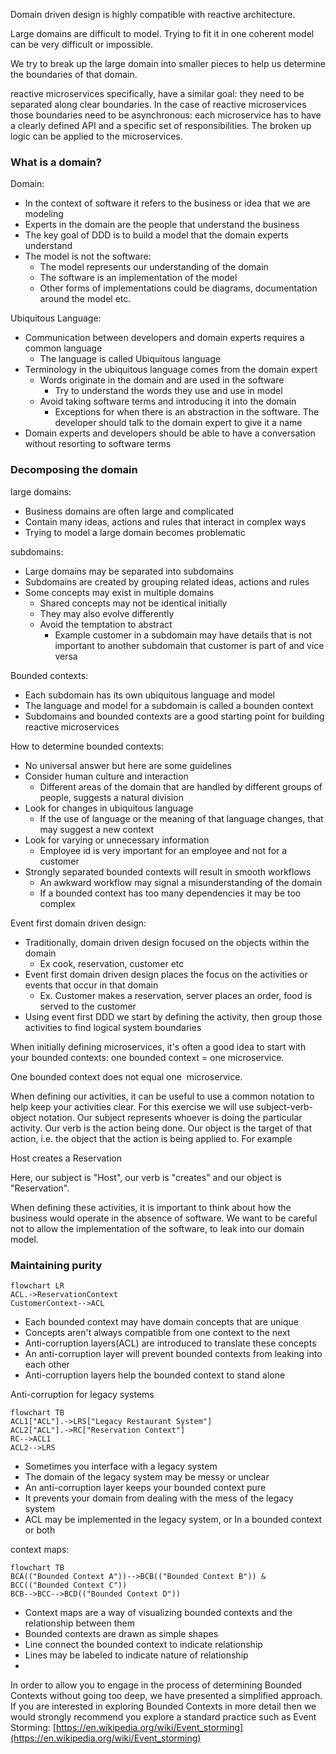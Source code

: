 Domain driven design is highly compatible with reactive architecture.

Large domains are difficult to model. Trying to fit it in one coherent model can be very difficult or impossible.

We try to break up the large domain into smaller pieces to help us determine the boundaries of that domain.

reactive microservices specifically, have a similar goal: they need to be separated along clear boundaries. In the case of reactive microservices those boundaries need to be asynchronous: each microservice has to have a clearly defined API and a specific set of responsibilities. The broken up logic can be applied to the microservices.

### What is a domain?

Domain:
-   In the context of software it refers to the business or idea that we are modeling
-   Experts in the domain are the people that understand the business
-   The key goal of DDD is to build a model that the domain experts understand
-   The model is not the software:
	-   The model represents our understanding of the domain
	-   The software is an implementation of the model
	-   Other forms of implementations could be diagrams, documentation around the model etc.

Ubiquitous Language:

-   Communication between developers and domain experts requires a common language
	-   The language is called Ubiquitous language
-   Terminology in the ubiquitous language comes from the domain expert
	-   Words originate in the domain and are used in the software
		-   Try to understand the words they use and use in model
	-   Avoid taking software terms and introducing it into the domain
		-   Exceptions for when there is an abstraction in the software. The developer should talk to the domain expert to give it a name
-   Domain experts and developers should be able to have a conversation without resorting to software terms

### Decomposing the domain

large domains:
-   Business domains are often large and complicated
-   Contain many ideas, actions and rules that interact in complex ways
-   Trying to model a large domain becomes problematic

subdomains:
-   Large domains may be separated into subdomains
-   Subdomains are created by grouping related ideas, actions and rules
-   Some concepts may exist in multiple domains
	-   Shared concepts may not be identical initially
	-   They may also evolve differently
	-   Avoid the temptation to abstract
		-   Example customer in a subdomain may have details that is not important to another subdomain that customer is part of and vice versa

Bounded contexts:
-   Each subdomain has its own ubiquitous language and model
-   The language and model for a subdomain is called a bounden context
-   Subdomains and bounded contexts are a good starting point for building reactive microservices

How to determine bounded contexts:
-   No universal answer but here are some guidelines
-   Consider human culture and interaction
	-   Different areas of the domain that are handled by different groups of people, suggests a natural division
-   Look for changes in ubiquitous language
	-   If the use of language or the meaning of that language changes, that may suggest a new context
-   Look for varying or unnecessary information
	-   Employee id is very important for an employee and not for a customer
-   Strongly separated bounded contexts will result in smooth workflows
	-   An awkward workflow may signal a misunderstanding of the domain
	-   If a bounded context has too many dependencies it may be too complex

Event first domain driven design:
-   Traditionally, domain driven design focused on the objects within the domain
	-   Ex cook, reservation, customer etc
-   Event first domain driven design places the focus on the activities or events that occur in that domain
	-   Ex. Customer makes a reservation, server places an order, food is served to the customer
-   Using event first DDD we start by defining the activity, then group those activities to find logical system boundaries

When initially defining microservices, it's often a good idea to start with your bounded contexts: one bounded context = one microservice.

One bounded context does not equal one  microservice.

When defining our activities, it can be useful to use a common notation to help keep your activities clear. For this exercise we will use subject-verb-object notation. Our subject represents whoever is doing the particular activity. Our verb is the action being done. Our object is the target of that action, i.e. the object that the action is being applied to. For example

Host creates a Reservation

Here, our subject is "Host", our verb is "creates" and our object is "Reservation".

When defining these activities, it is important to think about how the business would operate in the absence of software. We want to be careful not to allow the implementation of the software, to leak into our domain model.

### Maintaining purity

```mermaid
flowchart LR
ACL.->ReservationContext
CustomerContext-->ACL
```

-   Each bounded context may have domain concepts that are unique
-   Concepts aren't always compatible from one context to the next
-   Anti-corruption layers(ACL) are introduced to translate these concepts
-   An anti-corruption layer will prevent bounded contexts from leaking into each other
-   Anti-corruption layers help the bounded context to stand alone

Anti-corruption for legacy systems

```mermaid
flowchart TB
ACL1["ACL"].->LRS["Legacy Restaurant System"]
ACL2["ACL"].->RC["Reservation Context"]
RC-->ACL1
ACL2-->LRS
```

-   Sometimes you interface with a legacy system
-   The domain of the legacy system may be messy or unclear
-   An anti-corruption layer keeps your bounded context pure
-   It prevents your domain from dealing with the mess of the legacy system
-   ACL may be implemented in the legacy system, or In a bounded context or both

context maps:
```mermaid
flowchart TB
BCA(("Bounded Context A"))-->BCB(("Bounded Context B")) & BCC(("Bounded Context C"))
BCB-->BCC-->BCD(("Bounded Context D"))

```

-   Context maps are a way of visualizing bounded contexts and the relationship between them
-   Bounded contexts are drawn as simple shapes
-   Line connect the bounded context to indicate relationship
-   Lines may be labeled to indicate nature of relationship
- 
In order to allow you to engage in the process of determining Bounded Contexts without going too deep, we have presented a simplified approach. If you are interested in exploring Bounded Contexts in more detail then we would strongly recommend you explore a standard practice such as Event Storming: [https://en.wikipedia.org/wiki/Event_storming](https://en.wikipedia.org/wiki/Event_storming)

